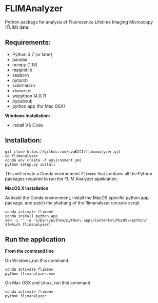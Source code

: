 # FLIMAnalyzer

Python package for analysis of Fluoresence Lifetime Imaging Microscopy (FLIM) data.

## Requirements:

* Python 3.7 (or later)
* pandas
* numpy (1.18)
* matplotlib
* seaborn
* pytorch
* scikit-learn
* xlsxwriter
* wxpython (4.0.7)
* pypubsub
* python.app (for Mac OSX)

**Windows Installation:**
* Install VS Code

## Installation:

```
git clone https://github.com/uvaKCCI/flimanalyzer.git
cd flimanalyzer
conda env create -f environment.yml
python setup.py install
```

This will create a Conda environment `flimenv` that contains all the Python packages required to run the FLIM Analyzer application.

**MacOS X Installation**

Activate the Conda environment, install the MacOS specific python.app package, and patch the shebang of the flimanalyzer console script.

```
conda activate flimenv
conda install python.app
sed -i '' -e 's/bin\/python/python\.app\/Contents\/MacOS\/python/' $(which flimanalyzer)
```

## Run the application

**From the command line**

On Windows,run this command
```
conda activate flimenv 
python flimanalyzer.exe
```

On Mac OSX and Linux, run this command:
```
conda activate flimenv
python flimanalyzer
```
